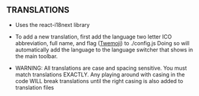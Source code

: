## TRANSLATIONS

* Uses the react-i18next library

* To add a new translation, first add the language two letter ICO abbreviation, full name, and flag ([Twemoji](https://twitter.github.io/twemoji/2/test/preview.html)) to ./config.js Doing so will automatically add the language to the language switcher that shows in the main toolbar.

* WARNING: All translations are case and spacing sensitive. You must match translations EXACTLY. Any playing around with casing in the code WILL break translations until the right casing is also added to translation files
